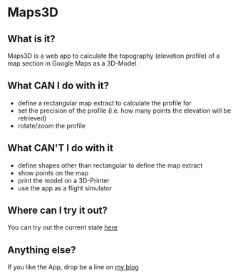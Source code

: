 Maps3D
========
## What is it?
Maps3D is a web app to calculate the topography (elevation profile) of a map section in Google Maps as a 3D-Model.

## What CAN I do with it?
* define a rectangular map extract to calculate the profile for
* set the precision of the profile (i.e. how many points the elevation will be retrieved)
* rotate/zoom the profile

## What CAN'T I do with it
* define shapes other than rectangular to define the map extract
* show points on the map
* print the model on a 3D-Printer
* use the app as a flight simulator

## Where can I try it out?
You can try out the current state [here][web-app]

## Anything else?
If you like the App, drop be a line on [my blog][blog]

[web-app]:http://maps3d.tiefenauer.info
[blog]:http://www.tiefenauer.info/?page_id=24
